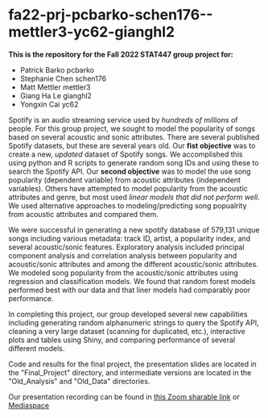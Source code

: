 # fa22-prj-pcbarko-schen176--mettler3-yc62-gianghl2

**This is the repository for the Fall 2022 STAT447 group project for:**

- Patrick Barko pcbarko
- Stephanie Chen schen176
- Matt Mettler mettler3
- Giang Ha Le gianghl2
- Yongxin Cai yc62

Spotify is an audio streaming service used by *hundreds of millions* of people. For this group project, we sought to model the popularity of songs based on several acoustic and sonic attributes. There are several published Spotify datasets, but these are several years old. Our **fist objective** was to create a new, *updated* dataset of Spotify songs. We accomplished this using python and R scripts to generate random song IDs and using these to search the Spotify API. Our **second objective** was to model the use song popularity (dependent variable) from acoustic attributes (independent variables). Others have attempted to model popularity from the acoustic attributes and genre, but most used *linear models that did not perform well*. We used alternative approaches to modeling/predicting song popualrity from acoustic attributes and compared them. 

We were successful in generating a new spotify database of 579,131 unique songs including various metadata: track ID, artist, a popularity index, and several acoustic/sonic features. Exploratory analysis included principal component analysis and correlation analysis between popularity and acoustic/sonic attributes and among the different acoustic/sonic attributes. We modeled song popularity from the acoustic/sonic attributes using regression and classification models. We found that random forest models performed best with our data and that liner models had comparably poor performance. 

In completing this project, our group developed several new capabilities including generating random alphanumeric strings to query the Spotify API, cleaning a very large dataset (scanning for duplicated, etc.), interactive plots and tables using Shiny, and comparing performance of several different models. 

Code and results for the final project, the presentation slides are located in the "Final_Project" directory, and intermediate versions are located in the "Old_Analysis" and "Old_Data" directories.

Our presentation recording can be found in [this Zoom sharable link](https://illinois.zoom.us/rec/share/wgnldplAVJ11KXBDpZqj_iaggfZTFVcBZxsaJJAXLqCjPNkaHFvC40NBdPi3-f9e.Ly11BeAL20kEPCLA 
) or [Mediaspace](https://mediaspace.illinois.edu/media/t/1_mo51579s)




